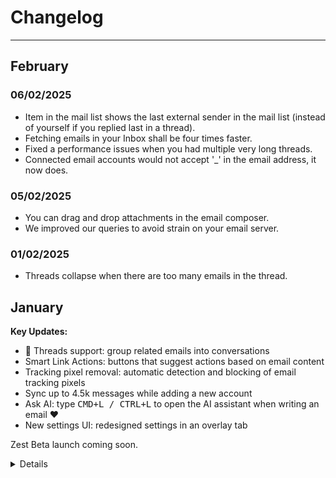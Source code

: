 # Changelog

---

## February

### 06/02/2025
- Item in the mail list shows the last external sender in the mail list (instead of yourself if you replied last in a thread).
- Fetching emails in your Inbox shall be four times faster.
- Fixed a performance issues when you had multiple very long threads.
- Connected email accounts would not accept '_' in the email address, it now does.

### 05/02/2025
- You can drag and drop attachments in the email composer.
- We improved our queries to avoid strain on your email server.

### 01/02/2025
- Threads collapse when there are too many emails in the thread.


## January

**Key Updates:**
- 🧵 Threads support: group related emails into conversations
- Smart Link Actions: buttons that suggest actions based on email content
- Tracking pixel removal: automatic detection and blocking of email tracking pixels
- Sync up to 4.5k messages while adding a new account
- Ask AI: type <kbd>CMD+L / CTRL+L</kbd> to open the AI assistant when writing an email ❤️
- New settings UI: redesigned settings in an overlay tab

Zest Beta launch coming soon.


<details>
<summary>Details</summary>

### 30/01/2025
last day of the month? or maybe not, never knew how to figure out. OK, nevermind, actually there are 31 days in January.

- IMAP now syncs up your mailbox up to 4500 messages (including SENT and INBOX messages)
- Emails are received more quickly
- Ask AI: type <kbd>CMD+L / CTRL+L</kbd> to open the AI assistant when writing an email ❤️
- big improvements on email rendering, especially on mobile (rich emails were particularly bad)

### 27/01/2025
- Threads 🧵. Long wait, but they are finally here.

### 24/01/2025
- Settings are now in a overlay tab + revamp of the UI.

### 23/01/2025
- Fix error in onboarding when adding an IMAP or SMTP method.
- You can trigger suggested actions on links with keyboard.
- Better error handling for sending/receiving emails.
- Fix: no more wrong draft replies.
- Fix: line breaks are now rendered correctly in your sent emails.

### 22/01/2025
- Added the Link Actions ability (blue buttons in the action bar), suggesting actions based on the email content.
- Labels are now in a sheet on the right of your screen, allowing edition while staying on the same page.
- Fixes: click on some buttons didn't work on mobile
- You can use arrows to navigate through your emails.


### 20/01/2025
- Fix: IMAP sync was only fetching the last message. This was especially problematic when onboarding.
- Removed autocomplete feature.
- Better actions by improving automated email detection.
- Automatically remove tracking pixels from emails. You'll see a 🔍 icon in the top bar with a warning if there are any.

### 19/01/2025
- Fix: Post-payment redirect during onboarding.
- Removed email categories (Primary/Updates/Promotional).
- Simplified UI: Use labels for categorization instead.
- Created a changelog page to keep you updated 👀
</details>
